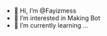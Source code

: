 - 👋 Hi, I’m @Fayizmess
- 👀 I’m interested in Making Bot
- 🌱 I’m currently learning ...

<!---
Fayizmess/Fayizmess is a ✨ special ✨ repository because its `README.md` (this file) appears on your GitHub profile.
You can click the Preview link to take a look at your changes.
--->
